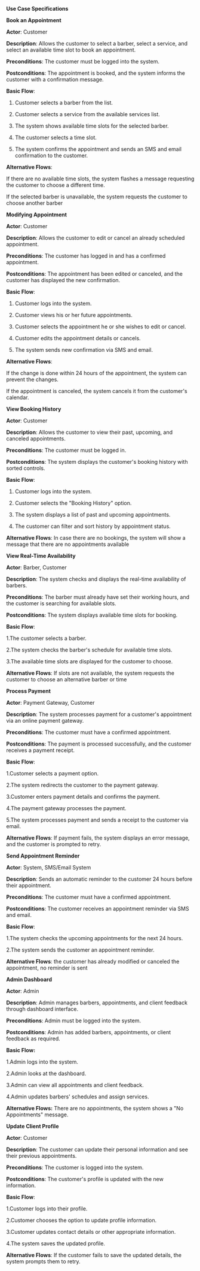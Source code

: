 
**Use Case Specifications**

**Book an Appointment**

**Actor**: Customer

**Description**: Allows the customer to select a barber, select a service, and select an available time slot to book an appointment.

**Preconditions**: The customer must be logged into the system.

**Postconditions**: The appointment is booked, and the system informs the customer with a confirmation message.

**Basic Flow**:

1. Customer selects a barber from the list.

2. Customer selects a service from the available services list.

3. The system shows available time slots for the selected barber.

4. The customer selects a time slot.

5. The system confirms the appointment and sends an SMS and email confirmation to the customer.

**Alternative Flows**:

If there are no available time slots, the system flashes a message requesting the customer to choose a different time.

If the selected barber is unavailable, the system requests the customer to choose another barber

**Modifying Appointment**

**Actor**: Customer

**Description**: Allows the customer to edit or cancel an already scheduled appointment.

**Preconditions**: The customer has logged in and has a confirmed appointment.

**Postconditions**: The appointment has been edited or canceled, and the customer has displayed the new confirmation.

**Basic Flow**:

1. Customer logs into the system.

2. Customer views his or her future appointments.

3. Customer selects the appointment he or she wishes to edit or cancel.

4. Customer edits the appointment details or cancels.

5. The system sends new confirmation via SMS and email.

**Alternative Flows**:

If the change is done within 24 hours of the appointment, the system can prevent the changes.

If the appointment is canceled, the system cancels it from the customer's calendar.

**View Booking History**

**Actor**: Customer

**Description**: Allows the customer to view their past, upcoming, and canceled appointments.

**Preconditions**: The customer must be logged in.

**Postconditions**: The system displays the customer's booking history with sorted controls.

**Basic Flow**:

1. Customer logs into the system.

2. Customer selects the "Booking History" option.

3. The system displays a list of past and upcoming appointments.

4. The customer can filter and sort history by appointment status.

**Alternative Flows**: In case there are no bookings, the system will show a message that there are no appointments available

**View Real-Time Availability**

**Actor**: Barber, Customer

**Description**: The system checks and displays the real-time availability of barbers.

**Preconditions**: The barber must already have set their working hours, and the customer is searching for available slots.

**Postconditions**: The system displays available time slots for booking.

**Basic Flow**:

1.The customer selects a barber.

2.The system checks the barber's schedule for available time slots.

3.The available time slots are displayed for the customer to choose.

**Alternative Flows**: If slots are not available, the system requests the customer to choose an alternative barber or time

**Process Payment**

**Actor**: Payment Gateway, Customer

**Description**: The system processes payment for a customer's appointment via an online payment gateway.

**Preconditions**: The customer must have a confirmed appointment.

**Postconditions**: The payment is processed successfully, and the customer receives a payment receipt.

**Basic Flow**:

1.Customer selects a payment option.

2.The system redirects the customer to the payment gateway.

3.Customer enters payment details and confirms the payment.

4.The payment gateway processes the payment.

5.The system processes payment and sends a receipt to the customer via email.

**Alternative Flows**: If payment fails, the system displays an error message, and the customer is prompted to retry.

**Send Appointment Reminder**

**Actor**: System, SMS/Email System

**Description**: Sends an automatic reminder to the customer 24 hours before their appointment.

**Preconditions**: The customer must have a confirmed appointment.

**Postconditions**: The customer receives an appointment reminder via SMS and email.

**Basic Flow**:

1.The system checks the upcoming appointments for the next 24 hours.

2.The system sends the customer an appointment reminder.

**Alternative Flows**: the customer has already modified or canceled the appointment, no reminder is sent

**Admin Dashboard**

**Actor**: Admin

**Description**: Admin manages barbers, appointments, and client feedback through dashboard interface.

**Preconditions**: Admin must be logged into the system.

**Postconditions**: Admin has added barbers, appointments, or client feedback as required.

**Basic Flow:**

1.Admin logs into the system.

2.Admin looks at the dashboard.

3.Admin can view all appointments and client feedback.

4.Admin updates barbers' schedules and assign services.

**Alternative Flows:** There are no appointments, the system shows a "No Appointments" message.

**Update Client Profile**

**Actor**: Customer

**Description**: The customer can update their personal information and see their previous appointments.

**Preconditions**: The customer is logged into the system.

**Postconditions**: The customer's profile is updated with the new information.

**Basic Flow**:

1.Customer logs into their profile.

2.Customer chooses the option to update profile information.

3.Customer updates contact details or other appropriate information.

4.The system saves the updated profile.

**Alternative Flows**: If the customer fails to save the updated details, the system prompts them to retry.

